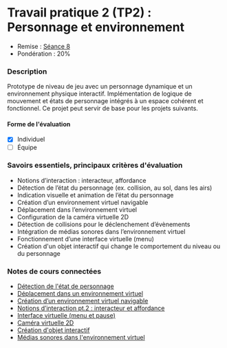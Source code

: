 # Travail pratique 2 (TP2) : <!-- varexp:begin BLOC2 -->Personnage et environnement<!-- varexp:end -->

 - Remise : <!-- varexp:begin REMISE_EVS_2 -->[Séance 8](/01-deroulement/08/)<!-- varexp:end -->
- Pondération : <!-- varexp:begin PONDERATION_EVS_2 -->20%<!-- varexp:end -->

### Description

Prototype de niveau de jeu avec un personnage dynamique et un environnement physique interactif. Implémentation de logique de mouvement et états de personnage intégrés à un espace cohérent et fonctionnel. Ce projet peut servir de base pour les projets suivants.

#### Forme de l'évaluation

* [x] Individuel
* [ ] Équipe

### Savoirs essentiels, principaux critères d'évaluation

- Notions d’interaction : interacteur, affordance
- Détection de l’état du personnage (ex. collision, au sol, dans les airs)
- Indication visuelle et animation de l’état du personnage
- Création d’un environnement virtuel navigable
- Déplacement dans l’environnement virtuel
- Configuration de la caméra virtuelle 2D
- Détection de collisions pour le déclenchement d’évènements
- Intégration de médias sonores dans l’environnement virtuel
- Fonctionnement d’une interface virtuelle (menu)
- Création d'un objet interactif qui change le comportement du niveau ou du personnage

### Notes de cours connectées

* [Détection de l'état de personnage](/02-savoirs/50-detection-etat/)
* [Déplacement dans un environnement virtuel](/02-savoirs/51-deplacement-personnage/)
* [Création d’un environnement virtuel navigable](/02-savoirs/52-environnement-virtuel/)
* [Notions d’interaction pt.2 : interacteur et affordance ](/02-savoirs/53-interactivite-suite/)
* [Interface virtuelle (menu et pause)](/02-savoirs/61-menu-et-pause/)
* [Caméra virtuelle 2D](/02-savoirs/62-camera-virtuelle-2D/)
* [Création d'objet interactif](/02-savoirs/63-objet-interactif/)
* [Médias sonores dans l'environnement virtuel](/02-savoirs/64-localisation-sonore/)